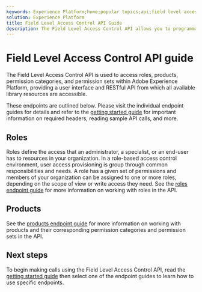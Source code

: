```yaml
---
keywords: Experience Platform;home;popular topics;api;field level access control;Field Level Access Control;flac;FLAC
solution: Experience Platform
title: Field Level Access Control API Guide
description: The Field Level Access Control API allows you to programmatically manage roles and policies within Adobe Experience Platform. Follow this guide to learn how to perform key operations using the API.
---
```

# Field Level Access Control API guide

The Field Level Access Control API is used to access roles, products, permission categories, and permission sets within Adobe Experience Platform, providing a user interface and RESTful API from which all available library resources are accessible.

These endpoints are outlined below. Please visit the individual endpoint guides for details and refer to the [getting started guide](./getting-started.md) for important information on required headers, reading sample API calls, and more.

## Roles

Roles define the access that an administrator, a specialist, or an end-user has to resources in your organization. In a role-based access control environment, user access provisioning is group through common responsibilities and needs. A role has a given set of permissions and members of your organization can be assigned to one or more roles, depending on the scope of view or write access they need. See the [roles endpoint guide](./roles.md) for more information on working with roles in the API.

## Products

<!--
Need a short and concise high-level overview of products here.
-->

See the [products endpoint guide](./products.md) for more information on working with products and their corresponding permission categories and permission sets in the API.


## Next steps

To begin making calls using the Field Level Access Control API, read the [getting started guide](./getting-started.md) then select one of the endpoint guides to learn how to use specific endpoints.
